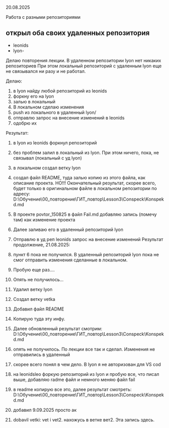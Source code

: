 20.08.2025

Работа с разными репозиториями

## открыл оба своих удаленных репозитория
* leonids
* lyon-

Делаю повторения лекции. В удаленном репозитории lyon нет никаких репозиториев
При этом локальный репозиторий с удаленным lyon еще не связывался ни разу и не работал.

Делаю:
1. в lyon найду любой репозиторий из leonids
2. форкну его на lyon
3. залью в локальный
4. В локальном сделаю изменения
5. push из локального в удаленный lyon/
6. отправлю запрос на внесение изменений в leonids
7. одобрю их

Результат:
1. в lyon из leonids форкнул репозиторий
2. без проблем залил в локальный из lyon. При этом ничего, пока, не связывал (локальный с уд lyon)
3. в локальном создал ветку lyon
4. создал файл README, туда залью копию из этого файла, как описание проекта. НО!!! Окончательный результат, скорее всего, будет только в оригинальном файле в локальном репозитории по адресу: D:\Обучение\00_повторение\ГИТ_повтор\Lesson3\Conspeck\Konspekd.md
5. В проекте povtor_150825 в файл Fail.md добавляю запись (помечу там) как изменение проекта
6. Далее заливаю его в удаленный репозиторий lyon
7. Отправлю в уд реп leonids запрос на внесение изменений
Результат продолжение, 21.08.2025:
8. пункт 6 пока не получился. В удаленный репозиторий lyon пока не смог отправить изменения сделанные в локальном.
9. Пробую еще раз....
10. Опять не получилось...
11. Удалил ветку lyon
12. Создал ветку vetka
13. Добавил файл README
14. Копирую туда эту инфу. 
15. Далее обновленный результат смотрим: D:\Обучение\00_повторение\ГИТ_повтор\Lesson3\Conspeck\Konspekd.md

16. опять не получилось. По лекции все так и сделал. Изменения не отправились в удаленный

17. скорее всего понял в чем дело. В lyon я не авторизован для VS cod
18. на leonidsleo форкую репозиторий из lyon и пробую все, что писал выше, добавляю radme файл и немного меняю файл fail
19. в readme копирую все это, далее результат смотреть: D:\Обучение\00_повторение\ГИТ_повтор\Lesson3\Conspeck\Konspekd.md

20. добавил 9.09.2025 просто ак

21. dobavil vetki: vet i vet2. нахожусь в ветке вет2. Эта запись здесь.